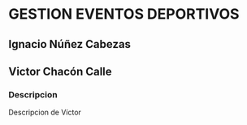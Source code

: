 # GESTION EVENTOS DEPORTIVOS

## Ignacio Núñez Cabezas
## Victor Chacón Calle

### **Descripcion**
Descripcion de Víctor
